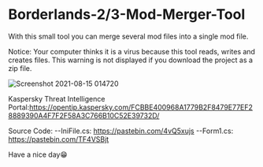 # Borderlands-2/3-Mod-Merger-Tool
With this small tool you can merge several mod files into a single mod file.

Notice:
Your computer thinks it is a virus because this tool reads, writes and creates files.
This warning is not displayed if you download the project as a zip file.

![Screenshot 2021-08-15 014720](https://user-images.githubusercontent.com/87282960/129462822-69bdde67-bec3-49fb-adb6-875ba2269b97.jpg)

Kaspersky Threat Intelligence Portal:https://opentip.kaspersky.com/FCBBE400968A1779B2F8479E77EF28889390A4F7F2F58A3C766B10C52E39732D/

Source Code:
--IniFile.cs: https://pastebin.com/4vQ5xujs
--Form1.cs: https://pastebin.com/TF4VSBjt

Have a nice day😁
